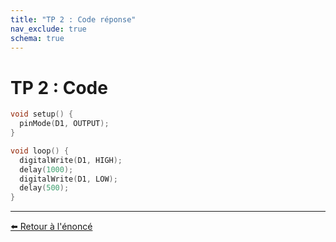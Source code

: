 ```yaml
---
title: "TP 2 : Code réponse"
nav_exclude: true
schema: true
---
```


# TP 2 : Code

```c
void setup() {
  pinMode(D1, OUTPUT);
}

void loop() {
  digitalWrite(D1, HIGH);
  delay(1000);
  digitalWrite(D1, LOW);
  delay(500);
}
```

----
[⬅️ Retour à l'énoncé](tp3.md)
